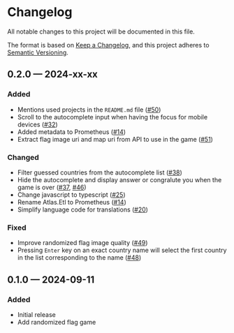 # Changelog

All notable changes to this project will be documented in this file.

The format is based on [Keep a Changelog](https://keepachangelog.com/en/1.0.0/),
and this project adheres to [Semantic Versioning](https://semver.org/spec/v2.0.0.html).

## 0.2.0 &#8212; 2024-xx-xx

### Added

- Mentions used projects in the `README.md` file ([#50])
- Scroll to the autocomplete input when having the focus for mobile devices ([#32])
- Added metadata to Prometheus ([#14])
- Extract flag image uri and map uri from API to use in the game ([#51])

### Changed

- Filter guessed countries from the autocomplete list ([#38])
- Hide the autocomplete and display answer or congralute you when the game is over ([#37], [#46])
- Change javascript to typescript ([#25])
- Rename Atlas.Etl to Prometheus ([#14])
- Simplify language code for translations ([#20])

### Fixed

- Improve randomized flag image quality ([#49])
- Pressing `Enter` key on an exact country name will select the first country in the list corresponding to the name ([#48])

## 0.1.0 &#8212; 2024-09-11

### Added

- Initial release
- Add randomized flag game

<!-- 0.2.0 -->
[#14]: https://github.com/wavepulse/atlas/issues/14
[#20]: https://github.com/wavepulse/atlas/issues/20
[#25]: https://github.com/wavepulse/atlas/issues/25
[#32]: https://github.com/wavepulse/atlas/issues/32
[#37]: https://github.com/wavepulse/atlas/issues/37
[#38]: https://github.com/wavepulse/atlas/issues/38
[#46]: https://github.com/wavepulse/atlas/issues/46
[#48]: https://github.com/wavepulse/atlas/issues/48
[#49]: https://github.com/wavepulse/atlas/issues/49
[#50]: https://github.com/wavepulse/atlas/issues/50
[#51]: https://github.com/wavepulse/atlas/issues/50
